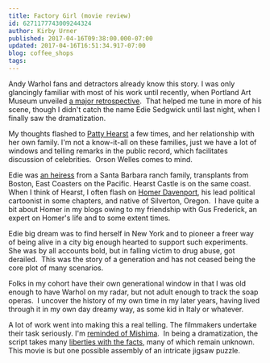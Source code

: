 ```yaml
---
title: Factory Girl (movie review)
id: 6271177743009244324
author: Kirby Urner
published: 2017-04-16T09:38:00.000-07:00
updated: 2017-04-16T16:51:34.917-07:00
blog: coffee_shops
tags: 
---
```


Andy Warhol fans and detractors already know this story. I was only 
glancingly familiar with most of his work until recently, when Portland 
Art Museum unveiled [a major retrospective](http://controlroom.blogspot.com/2017/01/andy-warhol-exhibit.html).  That helped me tune in more 
of his scene, though I didn't catch the name Edie Sedgwick until last 
night, when I finally saw the dramatization.

My 
thoughts flashed to [Patty Hearst](http://controlroom.blogspot.com/2009/02/neverland-movie-review.html) a few times, and her relationship with
 her own family. I'm not a know-it-all on these families, just we have a
 lot of windows and telling remarks in the public record, which 
facilitates discussion of celebrities.  Orson Welles comes to mind.

Edie
 was [an heiress](http://www.biography.com/news/famous-heiresses-scandals) from a Santa Barbara ranch family, transplants from 
Boston, East Coasters on the Pacific. Hearst Castle is on the same 
coast.  When I think of Hearst, I often flash on [Homer Davenport](http://worldgame.blogspot.com/2016/12/toontown-revisited.html), his 
lead political cartoonist in some chapters, and native of Silverton, 
Oregon.  I have quite a bit about Homer in my blogs owing to my 
friendship with Gus Frederick, an expert on Homer's life and to some 
extent times.

Edie big dream was to find herself in 
New York and to pioneer a freer way of being alive in a city big enough 
hearted to support such experiments.  She was by all accounts bold, but 
in falling victim to drug abuse, got derailed.  This was the story of a 
generation and has not ceased being the core plot of many scenarios.

Folks
 in my cohort have their own generational window in that I was old 
enough to have Warhol on my radar, but not adult enough to track the 
soap operas.  I uncover the history of my own time in my later years, 
having lived through it in my own day dreamy way, as some kid in Italy 
or whatever.

A lot of work went into making this a real telling. The filmmakers undertake their task seriously. I'm [reminded of Mishima](http://controlroom.blogspot.com/2006/02/mishima-life-in-four-chapters-movie.html).  In being a dramatization, the script takes many [liberties with the facts](http://edieempire.livejournal.com/1026.html), many of which remain unknown. This movie is but one possible assembly of an intricate jigsaw puzzle.